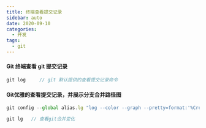 ```yaml
---
title: 终端查看提交记录
sidebar: auto
date: 2020-09-10
categories:
  - 开发
tags:
  - git
---
```


#### Git 终端查看 git 提交记录

```javascript
git log		// git 默认提供的查看提交记录命令
```

#### Git优雅的查看提交记录，并展示分支合并路径图

```javascript
git config --global alias.lg "log --color --graph --pretty=format:'%Cred%h%Creset -%C(yellow)%d%Creset %s %Cgreen(%cr) %C(bold blue)<%an>%Creset' --abbrev-commit"
```

```javascript
git lg   // 查看git合并变化
```
